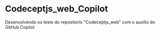 # Codeceptjs_web_Copilot
Desenvolvendo os teste do repositorio "Codeceptjs_web" com o auxilio do GitHub Copilot
